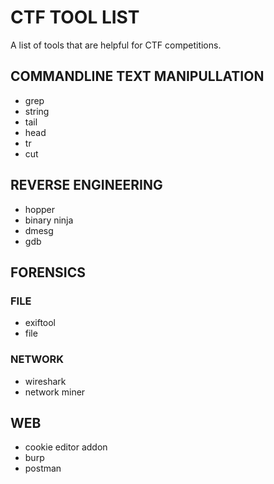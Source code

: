# CTF TOOL LIST
A list of tools that are helpful for CTF competitions.

## COMMANDLINE TEXT MANIPULLATION
- grep
- string
- tail
- head
- tr
- cut

## REVERSE ENGINEERING
- hopper
- binary ninja
- dmesg
- gdb

## FORENSICS

### FILE
- exiftool
- file

### NETWORK
- wireshark
- network miner

## WEB 
- cookie editor addon
- burp
- postman


